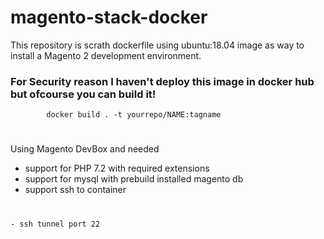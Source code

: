 # magento-stack-docker

This repository is scrath dockerfile using  ubuntu:18.04 image 
as way to install a Magento 2 development environment.

### For Security reason I haven't deploy this image in docker hub but ofcourse you can build it!
```
        docker build . -t yourrepo/NAME:tagname
```
#
Using Magento DevBox and needed
 - support for PHP 7.2 with required extensions
 - support for mysql with prebuild installed magento db
 - support ssh to container
 
 #
 
```
- ssh tunnel port 22
